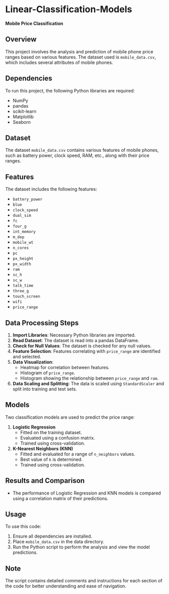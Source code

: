 # Linear-Classification-Models

**Mobile Price Classification**

## Overview
This project involves the analysis and prediction of mobile phone price ranges based on various features. The dataset used is `mobile_data.csv`, which includes several attributes of mobile phones.

## Dependencies
To run this project, the following Python libraries are required:
- NumPy
- pandas
- scikit-learn
- Matplotlib
- Seaborn

## Dataset
The dataset `mobile_data.csv` contains various features of mobile phones, such as battery power, clock speed, RAM, etc., along with their price ranges.

## Features
The dataset includes the following features:
- `battery_power`
- `blue`
- `clock_speed`
- `dual_sim`
- `fc`
- `four_g`
- `int_memory`
- `m_dep`
- `mobile_wt`
- `n_cores`
- `pc`
- `px_height`
- `px_width`
- `ram`
- `sc_h`
- `sc_w`
- `talk_time`
- `three_g`
- `touch_screen`
- `wifi`
- `price_range`

## Data Processing Steps
1. **Import Libraries**: Necessary Python libraries are imported.
2. **Read Dataset**: The dataset is read into a pandas DataFrame.
3. **Check for Null Values**: The dataset is checked for any null values.
4. **Feature Selection**: Features correlating with `price_range` are identified and selected.
5. **Data Visualization**: 
   - Heatmap for correlation between features.
   - Histogram of `price_range`.
   - Histogram showing the relationship between `price_range` and `ram`.
6. **Data Scaling and Splitting**: The data is scaled using `StandardScaler` and split into training and test sets.

## Models
Two classification models are used to predict the price range:
1. **Logistic Regression**
   - Fitted on the training dataset.
   - Evaluated using a confusion matrix.
   - Trained using cross-validation.
2. **K-Nearest Neighbors (KNN)**
   - Fitted and evaluated for a range of `n_neighbors` values.
   - Best value of `k` is determined.
   - Trained using cross-validation.

## Results and Comparison
- The performance of Logistic Regression and KNN models is compared using a correlation matrix of their predictions.

## Usage
To use this code:
1. Ensure all dependencies are installed.
2. Place `mobile_data.csv` in the data directory.
3. Run the Python script to perform the analysis and view the model predictions.

## Note
The script contains detailed comments and instructions for each section of the code for better understanding and ease of navigation.
